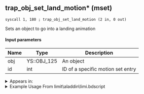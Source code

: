 ## trap_obj_set_land_motion* (mset)

`syscall 1, 180 ; trap_obj_set_land_motion (2 in, 0 out)`

Sets an object to go into a landing animation

#### Input parameters
| Name | Type | Description
|------|------|------------
| obj   | YS::OBJ_125   | An object
| id   | int   | ID of a specific motion set entry




<details>
	<summary>Appears in:</summary>
| filename | Entity (obj)
|----------|-------------
| limit\aladdin\limi.bdscript       |           
| limit\auron\limi.bdscript       |           
| limit\jack\limi.bdscript       |           
| limit\mulan\limi.bdscript       |           
| limit\riku\limi.bdscript       |           
| limit\simba\limi.bdscript       |           
| limit\sparrow\limi.bdscript       |           
| limit\trinity\limi.bdscript       |           
| limit\trinity_wi\limi.bdscript       |           
| obj\B_EX100\b_ex.bdscript       | ((B) Twilight Thorn)          
| obj\B_EX170\b_ex.bdscript       | ((B) Xemnas)          
| obj\B_EX170_LAST\b_ex.bdscript       | ((B) Xemnas (Final))          
| obj\B_EX170_LAST_LV99\b_ex.bdscript       | ((B99) Xemnas (Final) (Limit Cut The World of Nothing)?)          
| obj\B_EX170_LV99\b_ex.bdscript       | ((B99) Xemnas (Limit Cut Memory’s Contortion))          
| obj\B_EX370\b_ex.bdscript       | ((B) Zexion (Absent Silhouette))          
| obj\B_EX420\b_ex.bdscript       | ((B) Lingering Will)          
| obj\B_LK100\b_lk.bdscript       | ((B) Shenzi)          
| obj\B_LK100_00\b_lk.bdscript       | ((B) Shenzi)          
| obj\B_LK100_10\b_lk.bdscript       | ((B) Banzai)          
| obj\B_LK100_20\b_lk.bdscript       | ((B) Ed)          
| obj\F_HB090\f_hb.bdscript       | ((F) CoR’s whirlwind (jumpable) (HB))          
| obj\F_MU070\f_mu.bdscript       | ((F) Wind ride (Reaction Command) (MU))          
| obj\F_MU070_BOSS\f_mu.bdscript       | ((F) Wind ride (Reaction Command) (BOSS) (MU))          
| obj\F_PO080\f_po.bdscript       | ((F) Honey pot (PO))          
| obj\F_TR020\f_tr.bdscript       | ((F) Energy core’s cube (TR))          
| obj\F_TR030\f_tr.bdscript       | ((F) ??? (TR))          
| obj\F_TR160\f_tr.bdscript       | ((F) WARNING message (TR))          
| obj\F_TR170\f_tr.bdscript       | ((F) ??? (TR))          
| obj\F_WI060\f_wi.bdscript       | ((F) Cannon tower (WI))          
| obj\M_AL020_ICEE\m_al.bdscript       | ((M) Icy Cube)          
| obj\M_AL020_ICEE_RAW\m_al.bdscript       | ((M) Icy Cube (RAW))          
| obj\M_EX530\m_ex.bdscript       | ((M) Bookmaster)          
| obj\M_EX530_HB\m_ex.bdscript       | ((M) Runemaster)          
| obj\M_EX530_TR\m_ex.bdscript       | ((M) Bookmaster (TR))          
| obj\M_EX550\m_ex.bdscript       | ((M) Minute Bomb)          
| obj\M_EX550_WI\m_ex.bdscript       | ((M) Minute Bomb (WI))          
| obj\M_EX620\m_ex.bdscript       | ((M) Fortuneteller)          
| obj\M_EX670\m_ex.bdscript       | ((M) Living Bone)          
| obj\M_EX690\m_ex.bdscript       | ((M) Lance Soldier)          
| obj\M_EX690_HB\m_ex.bdscript       | ((M) Lance Warrior)          
| obj\M_EX740\m_ex.bdscript       | ((M) Crescendo)          
| obj\M_EX770\m_ex.bdscript       | ((M) Surveillance Robot)          
| obj\M_EX770_RAW\m_ex.bdscript       | ((M) Surveillance Robot (RAW) (1000 battle))          
| obj\M_EX770_TR\m_ex.bdscript       | ((M) Surveillance Robot (TR))          
| obj\M_EX770_TR_RAW\m_ex.bdscript       | ()          
| obj\M_EX900\m_ex.bdscript       | ((M) Assassin)          
| obj\N_CM000_BTL\n_cm.bdscript       | ((N) Marluxia (BTL) (CM))          
| obj\N_CM020_BTL\n_cm.bdscript       | ((N) Lexaeus (BTL) (CM))          
| obj\N_CM040_BTL\n_cm.bdscript       | ((N) Vexen (BTL) (CM))          
| obj\N_HB630\n_hb.bdscript       | ((N) Sephiroth (HB))          

</details>

<details>
	<summary>Example Usage From limit\aladdin\limi.bdscript</summary>
```plaintext
L1258:
 pushFromPWp W0
 pushFromFSp 0
 gosub 52, L1393
 jz L1331
 pushFromPSp 16
 pushImmf 1
 gosub 52, L1889
 pushFromFSp 0
 pushFromPSp 16
 gosub 52, L2589
 pushFromFSp 0
 pushImmf 0
 syscall 1, 128 ; trap_obj_sysjump (2 in, 0 out)
 pushFromPWp W0
 fetchValue 0
 pushFromFSp 0
 pushImm 255
 pushImmf 0
 syscall 2, 47 ; trap_limit_motion_start (4 in, 1 out)
 popToSp 188
 pushFromPWp W0
 pushFromFSp 0
 gosub 52, L2649
 pushFromFSp 0
 pushImm 258
 syscall 1, 179 ; trap_obj_set_fall_motion (2 in, 0 out)
 pushFromFSp 0
 pushImm 259
 syscall 1, 180 ; trap_obj_set_land_motion (2 in, 0 out)
 pushFromFSp 0
 pushFromFSp 188
 gosub 52, L2603
 drop 
 jmp L1365
```
</details>

